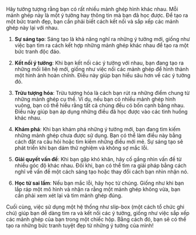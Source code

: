 
Hãy tưởng tượng rằng bạn có rất nhiều mảnh ghép hình khác nhau. Mỗi mảnh ghép này là một ý tưởng hay thông tin mà bạn đã học được. Để tạo ra một bức tranh đẹp, bạn cần phải biết cách kết nối và sắp xếp các mảnh ghép này lại với nhau.

1. **Sự sáng tạo**: Sáng tạo là khả năng nghĩ ra những ý tưởng mới, giống như việc bạn tìm ra cách kết hợp những mảnh ghép khác nhau để tạo ra một bức tranh độc đáo.
    
2. **Kết nối ý tưởng**: Khi bạn kết nối các ý tưởng với nhau, bạn đang tạo ra những mối liên hệ mới, giống như việc nối các mảnh ghép để hình thành một hình ảnh hoàn chỉnh. Điều này giúp bạn hiểu sâu hơn về các ý tưởng đó.
    
3. **Trừu tượng hóa**: Trừu tượng hóa là cách bạn rút ra những điểm chung từ những mảnh ghép cụ thể. Ví dụ, nếu bạn có nhiều mảnh ghép hình vuông, bạn có thể hiểu rằng tất cả chúng đều có bốn cạnh bằng nhau. Điều này giúp bạn áp dụng những điều đã học được vào các tình huống khác nhau.
    
4. **Khám phá**: Khi bạn khám phá những ý tưởng mới, bạn đang tìm kiếm những mảnh ghép chưa được sử dụng. Bạn có thể làm điều này bằng cách đặt ra câu hỏi hoặc tìm kiếm những điều mới mẻ. Sự sáng tạo sẽ phát triển khi bạn dám thử nghiệm và không sợ mắc lỗi.
    
5. **Giải quyết vấn đề**: Khi bạn gặp khó khăn, hãy cố gắng nhìn vấn đề từ nhiều góc độ khác nhau. Đôi khi, bạn có thể tìm ra giải pháp bằng cách nghĩ về vấn đề một cách sáng tạo hoặc thay đổi cách bạn nhìn nhận nó.
    
6. **Học từ sai lầm**: Nếu bạn mắc lỗi, hãy học từ chúng. Giống như khi bạn lắp ráp một mô hình và nhận ra rằng một mảnh ghép không vừa, bạn cần phải xem xét lại và tìm mảnh ghép đúng.
    

Cuối cùng, việc sử dụng một hệ thống như slip-box (một cách tổ chức ghi chú) giúp bạn dễ dàng tìm ra và kết nối các ý tưởng, giống như việc sắp xếp các mảnh ghép của bạn trong một chiếc hộp. Bằng cách đó, bạn sẽ có thể tạo ra những bức tranh tuyệt đẹp từ những ý tưởng của mình!